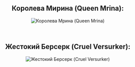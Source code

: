<figure data-done="1" data-mode="0" data-type="101">
<h2 style="text-align: center;">Королева Мирина (Queen Mrina):</h2>

<p style="text-align: center;"><img alt="Королева Мрина (Queen Mrina)" data-baseurl="" src="https://sun6-23.userapi.com/impg/JD9tVohJJqrG5WnRMz-MAnYMtTx28wEdNVQ4wQ/C_yGJf-CQFs.jpg?size=523x702&amp;quality=96&amp;sign=728ada3137c914b4528c89768f8a1d5d&amp;type=album" /></p>

<p style="text-align: center;">&nbsp;</p>

<h2 style="text-align: center;">Жестокий Берсерк (Cruel Versurker):</h2>
</figure>

<figure data-done="1" data-mode="0" data-type="101">
<p style="text-align: center;"><img alt="Жестокий Берсерк (Cruel Versurker)" data-baseurl="" src="https://sun9-80.userapi.com/impg/NOJlNuQNT_d-cWzj4npHlyNYCA3xH4wheb97cg/NJWLX4WGXUs.jpg?size=652x750&amp;quality=96&amp;sign=fa16af6290b33da5df183aa050efc170&amp;type=album" /></p>

<figcaption data-captions="[&quot;Жестокий Берсерк (Cruel Versurker)&quot;]">
<p>&nbsp;</p>


<p>&nbsp;</p>
</figcaption>
</figure>
